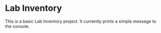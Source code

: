 # Lab Inventory

This is a basic Lab Inventory project. It currently prints a simple message to the console.

